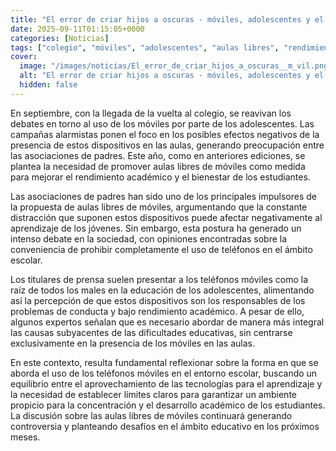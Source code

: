 ```yaml
---
title: "El error de criar hijos a oscuras - móviles, adolescentes y el miedo mal dirigido"
date: 2025-09-11T01:15:05+0000
categories: [Noticias]
tags: ["colegio", "móviles", "adolescentes", "aulas libres", "rendimiento académico", "educación", "tecnologías"]
cover:
  image: "/images/noticias/El_error_de_criar_hijos_a_oscuras__m_vil.png"
  alt: "El error de criar hijos a oscuras - móviles, adolescentes y el miedo mal dirigido"
  hidden: false
---
```


En septiembre, con la llegada de la vuelta al colegio, se reavivan los debates en torno al uso de los móviles por parte de los adolescentes. Las campañas alarmistas ponen el foco en los posibles efectos negativos de la presencia de estos dispositivos en las aulas, generando preocupación entre las asociaciones de padres. Este año, como en anteriores ediciones, se plantea la necesidad de promover aulas libres de móviles como medida para mejorar el rendimiento académico y el bienestar de los estudiantes.

Las asociaciones de padres han sido uno de los principales impulsores de la propuesta de aulas libres de móviles, argumentando que la constante distracción que suponen estos dispositivos puede afectar negativamente al aprendizaje de los jóvenes. Sin embargo, esta postura ha generado un intenso debate en la sociedad, con opiniones encontradas sobre la conveniencia de prohibir completamente el uso de teléfonos en el ámbito escolar.

Los titulares de prensa suelen presentar a los teléfonos móviles como la raíz de todos los males en la educación de los adolescentes, alimentando así la percepción de que estos dispositivos son los responsables de los problemas de conducta y bajo rendimiento académico. A pesar de ello, algunos expertos señalan que es necesario abordar de manera más integral las causas subyacentes de las dificultades educativas, sin centrarse exclusivamente en la presencia de los móviles en las aulas.

En este contexto, resulta fundamental reflexionar sobre la forma en que se aborda el uso de los teléfonos móviles en el entorno escolar, buscando un equilibrio entre el aprovechamiento de las tecnologías para el aprendizaje y la necesidad de establecer límites claros para garantizar un ambiente propicio para la concentración y el desarrollo académico de los estudiantes. La discusión sobre las aulas libres de móviles continuará generando controversia y planteando desafíos en el ámbito educativo en los próximos meses.
